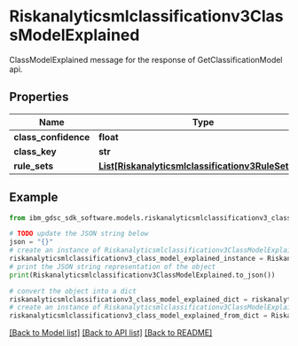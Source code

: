 # Riskanalyticsmlclassificationv3ClassModelExplained

ClassModelExplained message for the response of GetClassificationModel api.

## Properties

Name | Type | Description | Notes
------------ | ------------- | ------------- | -------------
**class_confidence** | **float** |  | [optional] 
**class_key** | **str** |  | [optional] 
**rule_sets** | [**List[Riskanalyticsmlclassificationv3RuleSetList]**](Riskanalyticsmlclassificationv3RuleSetList.md) |  | [optional] 

## Example

```python
from ibm_gdsc_sdk_software.models.riskanalyticsmlclassificationv3_class_model_explained import Riskanalyticsmlclassificationv3ClassModelExplained

# TODO update the JSON string below
json = "{}"
# create an instance of Riskanalyticsmlclassificationv3ClassModelExplained from a JSON string
riskanalyticsmlclassificationv3_class_model_explained_instance = Riskanalyticsmlclassificationv3ClassModelExplained.from_json(json)
# print the JSON string representation of the object
print(Riskanalyticsmlclassificationv3ClassModelExplained.to_json())

# convert the object into a dict
riskanalyticsmlclassificationv3_class_model_explained_dict = riskanalyticsmlclassificationv3_class_model_explained_instance.to_dict()
# create an instance of Riskanalyticsmlclassificationv3ClassModelExplained from a dict
riskanalyticsmlclassificationv3_class_model_explained_from_dict = Riskanalyticsmlclassificationv3ClassModelExplained.from_dict(riskanalyticsmlclassificationv3_class_model_explained_dict)
```
[[Back to Model list]](../README.md#documentation-for-models) [[Back to API list]](../README.md#documentation-for-api-endpoints) [[Back to README]](../README.md)


